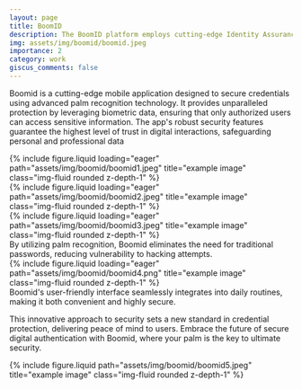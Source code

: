 ```yaml
---
layout: page
title: BoomID
description: The BoomID platform employs cutting-edge Identity Assurance measures to safeguard businesses and consumers from threats. It offers robust protection, ensuring security and trust in digital interactions.
img: assets/img/boomid/boomid.jpeg
importance: 2
category: work
giscus_comments: false
---
```


Boomid is a cutting-edge mobile application designed to secure credentials using advanced palm recognition technology. It provides unparalleled protection by leveraging biometric data, ensuring that only authorized users can access sensitive information. The app's robust security features guarantee the highest level of trust in digital interactions, safeguarding personal and professional data

<div class="row">
    <div class="col-sm mt-3 mt-md-0">
        {% include figure.liquid loading="eager" path="assets/img/boomid/boomid1.jpeg" title="example image" class="img-fluid rounded z-depth-1" %}
    </div>
    <div class="col-sm mt-3 mt-md-0">
        {% include figure.liquid loading="eager" path="assets/img/boomid/boomid2.jpeg" title="example image" class="img-fluid rounded z-depth-1" %}
    </div>
    <div class="col-sm mt-3 mt-md-0">
        {% include figure.liquid loading="eager" path="assets/img/boomid/boomid3.jpeg" title="example image" class="img-fluid rounded z-depth-1" %}
    </div>
</div>
<div class="caption">
    By utilizing palm recognition, Boomid eliminates the need for traditional passwords, reducing vulnerability to hacking attempts.
</div>
<div class="row">
    <div class="col-sm mt-3 mt-md-0">
        {% include figure.liquid loading="eager" path="assets/img/boomid/boomid4.png" title="example image" class="img-fluid rounded z-depth-1" %}
    </div>
</div>
<div class="caption">
    Boomid's user-friendly interface seamlessly integrates into daily routines, making it both convenient and highly secure.
</div>

This innovative approach to security sets a new standard in credential protection, delivering peace of mind to users. Embrace the future of secure digital authentication with Boomid, where your palm is the key to ultimate security.

<div class="col-sm-8 mt-3 mt-md-0">
    {% include figure.liquid path="assets/img/boomid/boomid5.jpeg" title="example image" class="img-fluid rounded z-depth-1" %}
</div>
<!-- <div class="caption">
    You can also have artistically styled 2/3 + 1/3 images, like these.
</div>

The code is simple.
Just wrap your images with `<div class="col-sm">` and place them inside `<div class="row">` (read more about the <a href="https://getbootstrap.com/docs/4.4/layout/grid/">Bootstrap Grid</a> system).
To make images responsive, add `img-fluid` class to each; for rounded corners and shadows use `rounded` and `z-depth-1` classes.
Here's the code for the last row of images above:

{% raw %}

```html
<div class="row justify-content-sm-center">
  <div class="col-sm-8 mt-3 mt-md-0">
    {% include figure.liquid path="assets/img/6.jpg" title="example image" class="img-fluid rounded z-depth-1" %}
  </div>
  <div class="col-sm-4 mt-3 mt-md-0">
    {% include figure.liquid path="assets/img/11.jpg" title="example image" class="img-fluid rounded z-depth-1" %}
  </div>
</div>
``` -->

{% endraw %}
